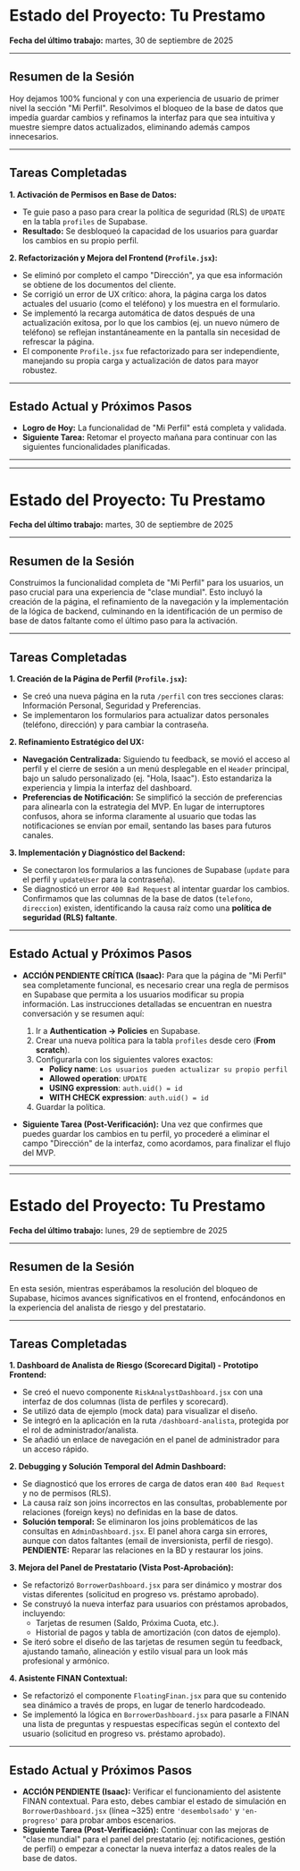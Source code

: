 # Estado del Proyecto: Tu Prestamo

**Fecha del último trabajo:** martes, 30 de septiembre de 2025

---

## Resumen de la Sesión

Hoy dejamos 100% funcional y con una experiencia de usuario de primer nivel la sección "Mi Perfil". Resolvimos el bloqueo de la base de datos que impedía guardar cambios y refinamos la interfaz para que sea intuitiva y muestre siempre datos actualizados, eliminando además campos innecesarios.

---

## Tareas Completadas

**1. Activación de Permisos en Base de Datos:**
*   Te guie paso a paso para crear la política de seguridad (RLS) de `UPDATE` en la tabla `profiles` de Supabase.
*   **Resultado:** Se desbloqueó la capacidad de los usuarios para guardar los cambios en su propio perfil.

**2. Refactorización y Mejora del Frontend (`Profile.jsx`):**
*   Se eliminó por completo el campo "Dirección", ya que esa información se obtiene de los documentos del cliente.
*   Se corrigió un error de UX crítico: ahora, la página carga los datos actuales del usuario (como el teléfono) y los muestra en el formulario.
*   Se implementó la recarga automática de datos después de una actualización exitosa, por lo que los cambios (ej. un nuevo número de teléfono) se reflejan instantáneamente en la pantalla sin necesidad de refrescar la página.
*   El componente `Profile.jsx` fue refactorizado para ser independiente, manejando su propia carga y actualización de datos para mayor robustez.

---

## Estado Actual y Próximos Pasos

*   **Logro de Hoy:** La funcionalidad de "Mi Perfil" está completa y validada.
*   **Siguiente Tarea:** Retomar el proyecto mañana para continuar con las siguientes funcionalidades planificadas.

---
---

# Estado del Proyecto: Tu Prestamo

**Fecha del último trabajo:** martes, 30 de septiembre de 2025

---

## Resumen de la Sesión

Construimos la funcionalidad completa de "Mi Perfil" para los usuarios, un paso crucial para una experiencia de "clase mundial". Esto incluyó la creación de la página, el refinamiento de la navegación y la implementación de la lógica de backend, culminando en la identificación de un permiso de base de datos faltante como el último paso para la activación.

---

## Tareas Completadas

**1. Creación de la Página de Perfil (`Profile.jsx`):**
*   Se creó una nueva página en la ruta `/perfil` con tres secciones claras: Información Personal, Seguridad y Preferencias.
*   Se implementaron los formularios para actualizar datos personales (teléfono, dirección) y para cambiar la contraseña.

**2. Refinamiento Estratégico del UX:**
*   **Navegación Centralizada:** Siguiendo tu feedback, se movió el acceso al perfil y el cierre de sesión a un menú desplegable en el `Header` principal, bajo un saludo personalizado (ej. "Hola, Isaac"). Esto estandariza la experiencia y limpia la interfaz del dashboard.
*   **Preferencias de Notificación:** Se simplificó la sección de preferencias para alinearla con la estrategia del MVP. En lugar de interruptores confusos, ahora se informa claramente al usuario que todas las notificaciones se envían por email, sentando las bases para futuros canales.

**3. Implementación y Diagnóstico del Backend:**
*   Se conectaron los formularios a las funciones de Supabase (`update` para el perfil y `updateUser` para la contraseña).
*   Se diagnosticó un error `400 Bad Request` al intentar guardar los cambios. Confirmamos que las columnas de la base de datos (`telefono`, `direccion`) existen, identificando la causa raíz como una **política de seguridad (RLS) faltante**.

---

## Estado Actual y Próximos Pasos

*   **ACCIÓN PENDIENTE CRÍTICA (Isaac):** Para que la página de "Mi Perfil" sea completamente funcional, es necesario crear una regla de permisos en Supabase que permita a los usuarios modificar su propia información. Las instrucciones detalladas se encuentran en nuestra conversación y se resumen aquí:

    1.  Ir a **Authentication -> Policies** en Supabase.
    2.  Crear una nueva política para la tabla `profiles` desde cero (**From scratch**).
    3.  Configurarla con los siguientes valores exactos:
        *   **Policy name**: `Los usuarios pueden actualizar su propio perfil`
        *   **Allowed operation**: `UPDATE`
        *   **USING expression**: `auth.uid() = id`
        *   **WITH CHECK expression**: `auth.uid() = id`
    4.  Guardar la política.

*   **Siguiente Tarea (Post-Verificación):** Una vez que confirmes que puedes guardar los cambios en tu perfil, yo procederé a eliminar el campo "Dirección" de la interfaz, como acordamos, para finalizar el flujo del MVP.

---
---

# Estado del Proyecto: Tu Prestamo

**Fecha del último trabajo:** lunes, 29 de septiembre de 2025

---

## Resumen de la Sesión

En esta sesión, mientras esperábamos la resolución del bloqueo de Supabase, hicimos avances significativos en el frontend, enfocándonos en la experiencia del analista de riesgo y del prestatario.

---

## Tareas Completadas

**1. Dashboard de Analista de Riesgo (Scorecard Digital) - Prototipo Frontend:**
*   Se creó el nuevo componente `RiskAnalystDashboard.jsx` con una interfaz de dos columnas (lista de perfiles y scorecard).
*   Se utilizó data de ejemplo (mock data) para visualizar el diseño.
*   Se integró en la aplicación en la ruta `/dashboard-analista`, protegida por el rol de administrador/analista.
*   Se añadió un enlace de navegación en el panel de administrador para un acceso rápido.

**2. Debugging y Solución Temporal del Admin Dashboard:**
*   Se diagnosticó que los errores de carga de datos eran `400 Bad Request` y no de permisos (RLS).
*   La causa raíz son joins incorrectos en las consultas, probablemente por relaciones (foreign keys) no definidas en la base de datos.
*   **Solución temporal:** Se eliminaron los joins problemáticos de las consultas en `AdminDashboard.jsx`. El panel ahora carga sin errores, aunque con datos faltantes (email de inversionista, perfil de riesgo). **PENDIENTE:** Reparar las relaciones en la BD y restaurar los joins.

**3. Mejora del Panel de Prestatario (Vista Post-Aprobación):**
*   Se refactorizó `BorrowerDashboard.jsx` para ser dinámico y mostrar dos vistas diferentes (solicitud en progreso vs. préstamo aprobado).
*   Se construyó la nueva interfaz para usuarios con préstamos aprobados, incluyendo:
    *   Tarjetas de resumen (Saldo, Próxima Cuota, etc.).
    *   Historial de pagos y tabla de amortización (con datos de ejemplo).
*   Se iteró sobre el diseño de las tarjetas de resumen según tu feedback, ajustando tamaño, alineación y estilo visual para un look más profesional y armónico.

**4. Asistente FINAN Contextual:**
*   Se refactorizó el componente `FloatingFinan.jsx` para que su contenido sea dinámico a través de props, en lugar de tenerlo hardcodeado.
*   Se implementó la lógica en `BorrowerDashboard.jsx` para pasarle a FINAN una lista de preguntas y respuestas específicas según el contexto del usuario (solicitud en progreso vs. préstamo aprobado).

---

## Estado Actual y Próximos Pasos

*   **ACCIÓN PENDIENTE (Isaac):** Verificar el funcionamiento del asistente FINAN contextual. Para esto, debes cambiar el estado de simulación en `BorrowerDashboard.jsx` (línea ~325) entre `'desembolsado'` y `'en-progreso'` para probar ambos escenarios.
*   **Siguiente Tarea (Post-Verificación):** Continuar con las mejoras de "clase mundial" para el panel del prestatario (ej: notificaciones, gestión de perfil) o empezar a conectar la nueva interfaz a datos reales de la base de datos.